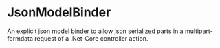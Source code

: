 # JsonModelBinder
An explicit json model binder to allow json serialized parts in a multipart-formdata request of a .Net-Core controller action.
